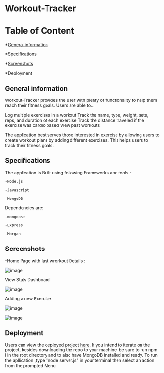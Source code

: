 # Workout-Tracker

# Table of Content
*[General information](#general-information)

*[Specifications](#specifications)

*[Screenshots](#screenshots)

*[Deployment](#deployment)


## General information

Workout-Tracker provides the user with plenty of functionality to help them reach their fitness goals. Users are able to...

Log multiple exercises in a workout
Track the name, type, weight, sets, reps, and duration of each exercise
Track the distance traveled if the exercise was cardio based
View past workouts

The application best serves those interested in exercise by allowing users to create workout plans by adding different exercises. This helps users to track their fitness goals.

## Specifications

The application is Built using following Frameworks and tools :

    -Node.js

    -Javascript

    -MongoDB

Dependencies are:

    -mongoose

    -Express

    -Morgan





## Screenshots

-Home Page with last wrorkout Details :

![image](https://user-images.githubusercontent.com/77184762/124195909-4fe21480-da99-11eb-8a2d-81c12eb57875.png)

View Stats Dashboard

![image](https://user-images.githubusercontent.com/77184762/124195753-14dfe100-da99-11eb-95e5-cc82fb3cf867.png)

Adding a new Exercise

![image](https://user-images.githubusercontent.com/77184762/124196041-9a639100-da99-11eb-90a0-e54a06627a65.png)


![image](https://user-images.githubusercontent.com/77184762/124196114-bf580400-da99-11eb-8795-0947bd4ebe42.png)




## Deployment

Users can view the deployed project [here](https://workout-trackersoft.herokuapp.com/). If you intend to iterate on the project, besides downloading the repo to your machine, be sure to run npm i in the root directory and to also have MongoDB installed and ready.
To run the apllication ,type "node server.js" in your terminal
then select an action from the prompted Menu



